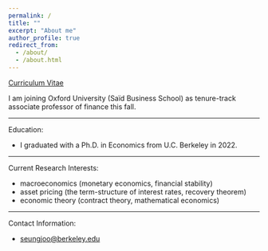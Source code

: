 ```yaml
---
permalink: /
title: ""
excerpt: "About me"
author_profile: true
redirect_from: 
  - /about/
  - /about.html
---
```


[Curriculum Vitae](/files/cv.pdf)




I am joining Oxford University (Saïd Business School) as tenure-track associate professor of finance this fall. 

-----

Education:

* I graduated with a Ph.D. in Economics from U.C. Berkeley in 2022.



-----

Current Research Interests:

* macroeconomics (monetary economics, financial stability)
* asset pricing (the term-structure of interest rates, recovery theorem)
* economic theory (contract theory, mathematical economics)


-----

Contact Information:

* seungjoo@berkeley.edu
